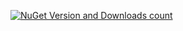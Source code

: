 [![NuGet Version and Downloads count](https://buildstats.info/nuget/TJC.Collection.Console)](https://www.nuget.org/packages/TJC.Collection.Console)

